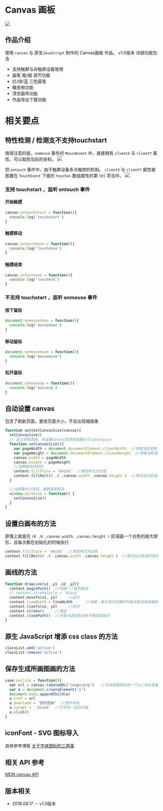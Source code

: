 # Canvas 画板
![](https://upload-images.jianshu.io/upload_images/12904618-e86b31e1e0556db7.png?imageMogr2/auto-orient/strip%7CimageView2/2/w/1240)

## 作品介绍
使用 `canvas` 与 原生`JavaScript` 制作的 Canvas画板 作品。
v1.0版本 详细功能包含
- 支持触屏与非触屏设备使用
- 画笔 粗/细 调节功能
- 红/绿/蓝 三色画笔
- 橡皮擦功能
- 清空画布功能
- 作品导出下载功能

# 相关要点
## 特性检测 / 检测支不支持touchstart
值得注意的是，`onmouse` 事件的 `MouseEvent` 中，直接拥有 `clientX` 与 `clientY` 属性，可以取到当前的坐标。
![](https://upload-images.jianshu.io/upload_images/12904618-287845adc3f845ca.jpg?imageMogr2/auto-orient/strip%7CimageView2/2/w/1240)

但 `ontouch` 事件中，由于触屏设备多点触控的机制， `clientX` 与 `clientY` 属性被放置在 `TouchEvent` 下面的 `touches` 数组属性的第 `[0]` 项当中。
![](https://upload-images.jianshu.io/upload_images/12904618-108fc39873979097.jpg?imageMogr2/auto-orient/strip%7CimageView2/2/w/1240)


### 支持 touchstart ，监听 ontouch 事件
#### 开始触摸
```JavaScript
canvas.ontouchstart = function(){
  console.log('touchstart')
}
```

#### 触摸移动
```JavaScript
canvas.ontouchmove = function(){
  console.log('touchmove')
}
```

#### 触摸结束
```JavaScript
canvas.ontouchend = function(){
  console.log('touchend')
}
```

### 不支持 touchstart ，监听 onmouse 事件
#### 按下鼠标
```JavaScript
document.onmousedown = function(){
  console.log('mousedown')
}
```

#### 移动鼠标
```JavaScript
document.onmousemove = function(){
  console.log('mousemove')
}
```

#### 松开鼠标
```JavaScript
document.onmouseup = function(){
  console.log('mouseup')
}
```
## 自动设置 canvas
包含了刷新页面，更改页面大小，不会出现缩放条

```JavaScript
function autoSetCanvasSize(canvas){
  setCanvasSize()
  // 定义获取宽高、并设置canvas宽高的函数setCanvasSize
  function setCanvasSize(){
    var pageWidth = document.documentElement.clientWidth  //获取当前宽度
    var pageHeight = document.documentElement.clientHeight  //获取当前高度
    canvas.width = pageWidth
    canvas.height = pageHeight
    //设置画布的颜色
    context.fillStyle = 'white'  //填充样式为白色
    context.fillRect(0 ,0 ,canvas.width ,canvas.height )  //填充出白色底的矩形，充当白色画布，不然默认是透明的
  }

  //当屏幕大小改变，重新获取宽高
  window.onresize = function() {
    setCanvasSize()
  }
}
```

## 设置白画布的方法
原理上就是在 `(0 ,0 ,canvas.width ,canvas.height )` 区域画一个白色的超大矩形，且每次都在初始化的时候执行
```JavaScript
context.fillStyle = 'white'  //填充样式为白色
context.fillRect(0 ,0 ,canvas.width ,canvas.height )  //填充出白色底的矩形，充当白色画布，不然默认是透明的
```

## 画线的方法
```JavaScript
function drawLine(x1 ,y1 ,x2 ,y2){
  context.beginPath()  //创建一个新的路径
  // context.strokeStyle = 'black'
  context.moveTo(x1, y1)     //起点
  context.lineWidth = lineWidth      //线粗；每次进行绘画的时候去取选择的粗细的值
  context.lineTo(x2, y2)     //终点
  context.stroke()     //描边
  context.closePath()  //将笔点返回到当前子路径起始点
}
```

## 原生 JavaScript 增添 css class 的方法
```JavaScript
classList.add('active')
classList.remove('active')
```

## 保存生成所画图画的方法
```JavaScript
save.onclick = function(){
  var url = canvas.toDataURL("image/png")   //将当前图保存到一个url地址变量中
  var a = document.createElement('a')
  document.body.appendChild(a)
  a.href = url
  a.download = '我的图画'  //图片命名
  a.target = '_blank'  //打开另一空白页面
  a.click()
}
```

## iconFont - SVG 图标导入
具体参考博客
[关于字体图标的三两事](https://www.jianshu.com/p/1542a8d3ce0b)

## 相关 API 参考
[MDN canvas API](https://developer.mozilla.org/zh-CN/docs/Web/API/Canvas_API)

## 版本相关
- 2018.08.17 -- v1.0版本   
